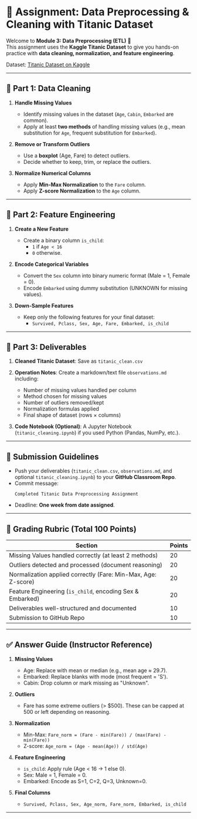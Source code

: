 
# 📝 Assignment: Data Preprocessing & Cleaning with Titanic Dataset

Welcome to **Module 3: Data Preprocessing (ETL)** 🎯  
This assignment uses the **Kaggle Titanic Dataset** to give you hands-on practice with **data cleaning, normalization, and feature engineering**.

Dataset: [Titanic Dataset on Kaggle](https://www.kaggle.com/c/titanic/data)

---

## 📌 Part 1: Data Cleaning

1. **Handle Missing Values**
   - Identify missing values in the dataset (`Age`, `Cabin`, `Embarked` are common).
   - Apply at least **two methods** of handling missing values (e.g., mean substitution for `Age`, frequent substitution for `Embarked`).

2. **Remove or Transform Outliers**
   - Use a **boxplot** (Age, Fare) to detect outliers.
   - Decide whether to keep, trim, or replace the outliers.

3. **Normalize Numerical Columns**
   - Apply **Min-Max Normalization** to the `Fare` column.
   - Apply **Z-score Normalization** to the `Age` column.

---

## 📌 Part 2: Feature Engineering

1. **Create a New Feature**
   - Create a binary column `is_child`:
     - `1` if `Age < 16`
     - `0` otherwise.

2. **Encode Categorical Variables**
   - Convert the `Sex` column into binary numeric format (Male = 1, Female = 0).
   - Encode `Embarked` using dummy substitution (UNKNOWN for missing values).

3. **Down-Sample Features**
   - Keep only the following features for your final dataset:
     - `Survived, Pclass, Sex, Age, Fare, Embarked, is_child`

---

## 📌 Part 3: Deliverables

1. **Cleaned Titanic Dataset**: Save as `titanic_clean.csv`  
2. **Operation Notes**: Create a markdown/text file `observations.md` including:
   - Number of missing values handled per column
   - Method chosen for missing values
   - Number of outliers removed/kept
   - Normalization formulas applied
   - Final shape of dataset (rows × columns)

3. **Code Notebook (Optional)**: A Jupyter Notebook (`titanic_cleaning.ipynb`) if you used Python (Pandas, NumPy, etc.).

---

## 📌 Submission Guidelines

- Push your deliverables (`titanic_clean.csv`, `observations.md`, and optional `titanic_cleaning.ipynb`) to your **GitHub Classroom Repo**.  
- Commit message:  
  ```
  Completed Titanic Data Preprocessing Assignment
  ```
- Deadline: **One week from date assigned**.

---

## 📌 Grading Rubric (Total 100 Points)

| Section | Points |
|---------|---------|
| Missing Values handled correctly (at least 2 methods) | 20 |
| Outliers detected and processed (document reasoning) | 20 |
| Normalization applied correctly (Fare: Min-Max, Age: Z-score) | 20 |
| Feature Engineering (`is_child`, encoding Sex & Embarked) | 20 |
| Deliverables well-structured and documented | 10 |
| Submission to GitHub Repo | 10 |

---

## ✅ Answer Guide (Instructor Reference)

1. **Missing Values**
   - Age: Replace with mean or median (e.g., mean age ≈ 29.7).
   - Embarked: Replace blanks with mode (most frequent = 'S').
   - Cabin: Drop column or mark missing as "Unknown".

2. **Outliers**
   - Fare has some extreme outliers (> $500). These can be capped at 500 or left depending on reasoning.

3. **Normalization**
   - Min-Max: `Fare_norm = (Fare - min(Fare)) / (max(Fare) - min(Fare))`
   - Z-score: `Age_norm = (Age - mean(Age)) / std(Age)`

4. **Feature Engineering**
   - `is_child`: Apply rule (Age < 16 → 1 else 0).
   - Sex: Male = 1, Female = 0.
   - Embarked: Encode as S=1, C=2, Q=3, Unknown=0.

5. **Final Columns**
   - `Survived, Pclass, Sex, Age_norm, Fare_norm, Embarked, is_child`

---
